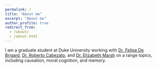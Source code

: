 ```yaml
---
permalink: /
title: "About me"
excerpt: "About me"
author_profile: true
redirect_from: 
  - /about/
  - /about.html
---
```


<!-- About me3
====== -->
I am a graduate student at Duke University working with [Dr. Felipe De Brigard](https://www.imclab.org), [Dr. Roberto Cabezato](http://cabezalab.org), and [Dr. Elizabeth Marsh](https://www.marshmemorylab.com) on a range topics, including causation, moral cognition, and memory.
